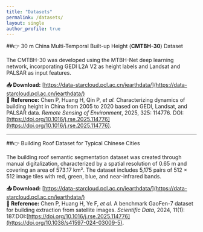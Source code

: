 ```yaml
---
title: "Datasets"
permalink: /datasets/
layout: single
author_profile: true
---
```


##👉 30 m China Multi-Temporal Built-up Height (**CMTBH-30**) Dataset

The CMTBH-30 was developed using the MTBH-Net deep learning network, incorporating GEDI L2A V2 as height labels and Landsat and PALSAR as input features.  

**📥 Download:** [https://data-starcloud.pcl.ac.cn/iearthdata/](https://data-starcloud.pcl.ac.cn/iearthdata/)  
**📖 Reference:** Chen P, Huang H, Qin P, *et al.* Characterizing dynamics of building height in China from 2005 to 2020 based on GEDI, Landsat, and PALSAR data. *Remote Sensing of Environment*, 2025, 325: 114776. DOI:[https://doi.org/10.1016/j.rse.2025.114776](https://doi.org/10.1016/j.rse.2025.114776).

---

##👉 Building Roof Dataset for Typical Chinese Cities

The building roof semantic segmentation dataset was created through manual digitalization, characterized by a spatial resolution of 0.65 m and covering an area of 573.17 km². The dataset includes 5,175 pairs of 512 × 512 image tiles with red, green, blue, and near-infrared bands.  

**📥 Download:** [https://data-starcloud.pcl.ac.cn/iearthdata/](https://data-starcloud.pcl.ac.cn/iearthdata/)  
**📖 Reference:** Chen P, Huang H, Ye F, *et al.* A benchmark GaoFen-7 dataset for building extraction from satellite images. *Scientific Data*, 2024, 11(1): 187.DOI:[https://doi.org/10.1016/j.rse.2025.114776](https://doi.org/10.1038/s41597-024-03009-5).
